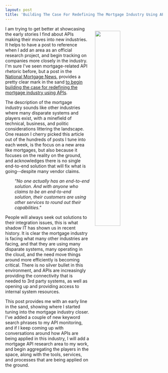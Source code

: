 ```yaml
---
layout: post
title: 'Building The Case For Redefining The Mortgage Industry Using APIs'
---
```

<p><img style="padding: 15px;" src="https://s3.amazonaws.com/kinlane-productions/bw-icons/bw-mortgage-api.png" alt="" width="40%" align="right" /></p>
<p>I am trying to get better at showcasing the early stories I find about APIs making their moves into new industries. It helps to have a post to reference when I add an area as an official research project, and begin tracking on companies more closely in the industry. I'm sure I've seen mortgage-related&nbsp;API rhetoric before, but a post in the <a href="http://www.nationalmortgagenews.com/">National Mortgage </a><a href="http://www.nationalmortgagenews.com/">News</a>, provides a pretty clear mark in the sand&nbsp;<a href="http://www.nationalmortgagenews.com/news/technology/to-redefine-mortgage-technology-focus-on-connectivity-1086186-1.html">to begin building the case for redefining the mortgage industry using APIs</a>.</p>
<p>The description of the mortgage industry sounds like other industries where many disparate systems and players exist, with a minefield of technical, business, and politic considerations littering the landscape. One reason I cherry picked this article out of the hundreds of posts I tune into each week, is the focus on a new area like mortgages, but also because it focuses on the reality on the ground, and acknowledges there is no single end-to-end solution that will fix what is going--despite many vendor claims.</p>
<p style="padding-left: 30px;"><em>"No one actually has an end-to-end solution. And with anyone who claims to be an end-to-end solution, their customers are using other services to round out their capabilities."</em></p>
<p>People will always seek out solutions to their integration issues, this is what shadow IT has shown us in recent history. It is clear the mortgage industry is facing what many other industries are facing, and that they are using many disparate systems, many operating in the cloud, and the need move things around more efficiently is becoming critical. There is no silver bullet in this environment, and APIs are increasingly providing the connectivity that is needed to 3rd party systems, as well as opening up and providing access to internal system resources.</p>
<p>This post provides me with an early line in the sand, showing where I started tuning into the mortgage industry closer. I've added a couple of new keyword search phrases to my API monitoring, and if I keep coming up with conversations around how APIs are being applied in this industry, I will add a mortgage API research area to my work, and begin aggregating the players in the space, along with the tools, services, and processes that are being applied on the ground.</p>